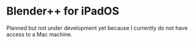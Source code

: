 # Blender++ for iPadOS
Planned but not under development yet because I currently do not have access to a Mac machine.